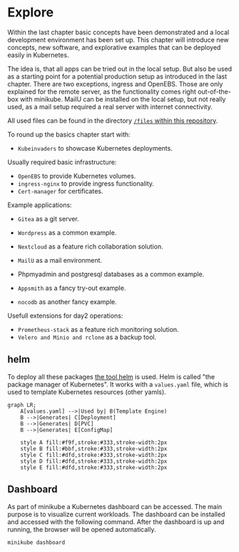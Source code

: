 # Explore

Within the last chapter basic concepts have been demonstrated and a local development environment has been set up. This chapter will introduce new concepts, new software, and explorative examples that can be deployed easily in Kubernetes.

The idea is, that all apps can be tried out in the local setup. But also be used as a starting point for a potential production setup as introduced in the last chapter. There are two exceptions, ingress and OpenEBS. Those are only explained for the remote server, as the functionality comes right out-of-the-box with minikube. MailU can be installed on the local setup, but not really used, as a mail setup required a real server with internet connectivity.

All used files can be found in the directory [`/files` within this repository](https://github.com/iptizer/k8s-workshop/tree/main/files).

To round up the basics chapter start with:

* `Kubeinvaders` to showcase Kubernetes deployments.

Usually required basic infrastructure:

* `OpenEBS` to provide Kubernetes volumes.
* `ingress-nginx` to provide ingress functionality.
* `Cert-manager` for certificates.

Example applications:

* `Gitea` as a git server.
* `Wordpress` as a common example.
* `Nextcloud` as a feature rich collaboration solution.

* `MailU` as a mail environment.
* Phpmyadmin and postgresql databases as a common example.
* `Appsmith` as a fancy try-out example.
* `nocodb` as another fancy example.

Usefull extensions for day2 operations:

* `Prometheus-stack` as a feature rich monitoring solution.
* `Velero and Minio and rclone` as a backup tool.

## helm

To deploy all these packages [the tool helm](https://helm.sh/docs/intro/quickstart/) is used. Helm is called "the package manager of Kubernetes". It works with a `values.yaml` file, which is used to template Kubernetes resources (other yamls).

```mermaid
graph LR;
    A[values.yaml] -->|Used by| B(Template Engine)
    B -->|Generates| C[Deployment]
    B -->|Generates| D[PVC]
    B -->|Generates| E[ConfigMap]

    style A fill:#f9f,stroke:#333,stroke-width:2px
    style B fill:#bbf,stroke:#333,stroke-width:2px
    style C fill:#dfd,stroke:#333,stroke-width:2px
    style D fill:#dfd,stroke:#333,stroke-width:2px
    style E fill:#dfd,stroke:#333,stroke-width:2px
```

## Dashboard

As part of minikube a Kubernetes dashboard can be accessed. The main purpose is to visualize current workloads. The dashboard can be installed and accessed with the following command. After the dashboard is up and running, the browser will be opened automatically.

```sh
minikube dashboard
```
